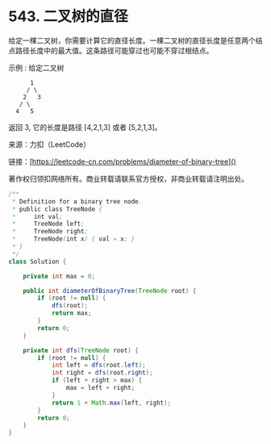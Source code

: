 # 543. 二叉树的直径

给定一棵二叉树，你需要计算它的直径长度。一棵二叉树的直径长度是任意两个结点路径长度中的最大值。这条路径可能穿过也可能不穿过根结点。

示例 :
给定二叉树

          1
         / \
        2   3
       / \     
      4   5    
返回 3, 它的长度是路径 [4,2,1,3] 或者 [5,2,1,3]。

来源：力扣（LeetCode）

链接：[https://leetcode-cn.com/problems/diameter-of-binary-tree]()

著作权归领扣网络所有。商业转载请联系官方授权，非商业转载请注明出处。

```java
/**
 * Definition for a binary tree node.
 * public class TreeNode {
 *     int val;
 *     TreeNode left;
 *     TreeNode right;
 *     TreeNode(int x) { val = x; }
 * }
 */
class Solution {

    private int max = 0;

    public int diameterOfBinaryTree(TreeNode root) {
        if (root != null) {
            dfs(root);
            return max;
        }
        return 0;
    }

    private int dfs(TreeNode root) {
        if (root != null) {
            int left = dfs(root.left);
            int right = dfs(root.right);
            if (left + right > max) {
                max = left + right;
            }
            return 1 + Math.max(left, right);
        }
        return 0;
    }
}
```